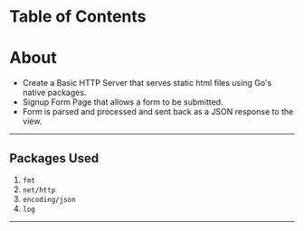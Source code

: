 # Table of Contents

# About

- Create a Basic HTTP Server that serves static html files using Go's native packages.
- Signup Form Page that allows a form to be submitted.
- Form is parsed and processed and sent back as a JSON response to the view.

---

## Packages Used

1. `fmt`
2. `net/http`
3. `encoding/json`
4. `log`

---
